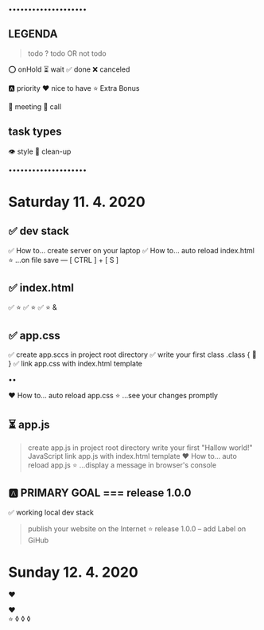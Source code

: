 ••••••••••••••••••••


LEGENDA
-------

>   todo
?   todo OR not todo

⭕  onHold
⏳  wait
✅  done
❌  canceled


🅰️  priority
❤️  nice to have
⭐  Extra Bonus

👯  meeting
🤙  call



task types
----------
👁️  style
🧹  clean-up


••••••••••••••••••••





Saturday    11. 4. 2020
========




✅ dev stack
   ---------

  ✅ How to… create server on your laptop
  ✅ How to… auto reload index.html
     ⭐ …on file save — [ CTRL ] + [ S ]




✅ index.html
   ----------

   ✅ <html>
      ⭐ <doctype>
   ✅ <head>
      ⭐ <meta>
   ✅ <body>
      ⭐ <heade> & <main>




✅ app.css
   -------

  ✅ create app.sccs in project root directory
  ✅ write your first class .class { 🍎 }
  ✅ link app.css with index.html template

  ••

  ❤️ How to… auto reload app.css
  ⭐ …see your changes promptly





⏳ app.js
   ------

   > create app.js in project root directory
   > write your first "Hallow world!" JavaScript
   > link app.js with index.html template
  ❤️ How to… auto reload app.js
     ⭐ …display a message in browser's console






🅰️ PRIMARY GOAL === release 1.0.0
   ------------

✅ working local dev stack
> publish your website on the Internet
⭐ release 1.0.0 – add Label on GiHub































Sunday      12. 4. 2020
======
❤️ <nav>
❤️ <footer>
⭐ ◊ ◊ ◊